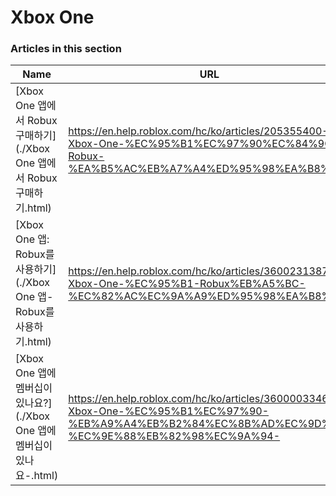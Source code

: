 # Xbox One  
### Articles in this section
Name|URL
-|-
[Xbox One 앱에서 Robux 구매하기](./Xbox One 앱에서 Robux 구매하기.html) |https://en.help.roblox.com/hc/ko/articles/205355400-Xbox-One-%EC%95%B1%EC%97%90%EC%84%9C-Robux-%EA%B5%AC%EB%A7%A4%ED%95%98%EA%B8%B0
[Xbox One 앱: Robux를 사용하기](./Xbox One 앱- Robux를 사용하기.html) |https://en.help.roblox.com/hc/ko/articles/360023138771-Xbox-One-%EC%95%B1-Robux%EB%A5%BC-%EC%82%AC%EC%9A%A9%ED%95%98%EA%B8%B0
[Xbox One 앱에 멤버십이 있나요?](./Xbox One 앱에 멤버십이 있나요-.html) |https://en.help.roblox.com/hc/ko/articles/360000334663-Xbox-One-%EC%95%B1%EC%97%90-%EB%A9%A4%EB%B2%84%EC%8B%AD%EC%9D%B4-%EC%9E%88%EB%82%98%EC%9A%94-